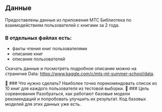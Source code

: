 ## Данные
Предоставлены данные из приложения МТС Библиотека по взаимодействиям пользователей с книгами за 2 года.

### В отдельных файлах есть:
* факты чтения книг пользователями
* описание книг
* описание пользователей

Скачать данные и посмотреть подробное описание можно на страничке Data: https://www.kaggle.com/c/mts-ml-summer-school/data.

🤔 ### Что нужно сделать?
Наиболее точно порекомендовать список из 10 книг для каждого пользователя из тестовой выборки.
🎯 ### Цель соревнования
Разобраться, как работают базовые модели рекомендаций и попробовать улучшить их результат. Код базовых моделей для этих данных уже есть.
